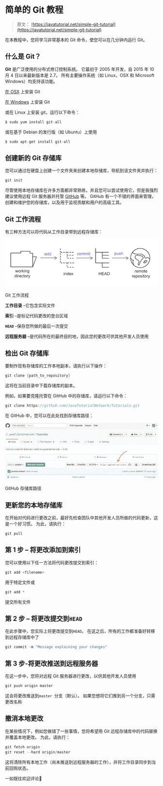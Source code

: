 # 简单的 Git 教程

> 原文： [https://javatutorial.net/simple-git-tutorial](https://javatutorial.net/simple-git-tutorial)

在本教程中，您将学习非常基本的 Git 命令，使您可以在几分钟内运行 Git。

## 什么是 Git？

**Git** 是广泛使用的分布式修订控制系统。 它最初于 2005 年开发，自 2015 年 10 月 4 日以来最新版本是 2.7。 所有主要操作系统（如 Linux，OSX 和 Microsoft Windows）均支持该功能。

[在 OSX](https://code.google.com/archive/p/git-osx-installer/downloads) 上安装 Git

[在 Windows](https://git-for-windows.github.io/) 上安装 Git

或在 Linux 上安装 git，运行以下命令：

```java
$ sudo yum install git-all
```

或在基于 Debian 的发行版（如 Ubuntu）上使用

```java
$ sudo apt-get install git-all
```

## 创建新的 Git 存储库

您可以通过在硬盘上创建一个文件夹来创建本地存储库，导航到该文件夹​​并执行：

```java
git init
```

尽管使用本地存储库在许多方面都非常熟练，并且您可以尝试使用它，但是我强烈建议使用远程 Git 服务器并托管 [GitHub](https://github.com) 等。 GitHub 有一个不错的界面来管理，创建和维护您的存储库，以及用于监视贡献和用户的高级工具。

## Git 工作流程

有三种方法可以将代码从工作目录带到远程存储库：

![Git workflow](img/ba9d77c0972955988c84e9c3ac03a298.jpg)

Git 工作流程

**工作目录** –它包含实际文件

**索引** –是标记代码更改的登台区域

**`HEAD`** –保存您所做的最后一次提交

**远程服务器** –是代码所在的最终目的地，因此您的更改可供其他开发人员使用

## 检出 Git 存储库

要制作现有存储库的工作本地副本，请执行以下操作：

```java
git clone {path_to_repository}
```

这将在当前目录中下载存储库的副本。

例如，如果要克隆托管在 GitHub 中的存储库，请运行以下命令：

```java
git clone https://github.com/JavaTutorialNetwork/Tutorials.git
```

在 GitHub 中，您可以在此处找到存储库路径：

![GitHub repository path](img/dd84b701f013cacfc074220badac2fb9.jpg)

GitHub 存储库路径

## 更新您的本地存储库

在开始对代码进行更改之前，最好先检查团队中其他开发人员所做的代码更新，这是一个好习惯。 为此，请执行：

```java
git pull
```

## 第 1 步 – 将更改添加到索引

您可以使用以下任一方法将代码更改提交到索引：

```java
git add <filename>
```

用于特定文件或

```java
git add *
```

提交所有文件

## 第 2 步 – 将更改提交到`HEAD`

在此步骤中，您实际上将更改提交到`HEAD`。 在这之后，所有的工作都准备好转移到远程存储库中了

```java
git commit -m "Message explaining your changes"
```

## 第 3 步-将更改推送到远程服务器

在这一步中，您将对远程 Git 服务器进行更改，以供其他开发人员使用

```java
git push origin master
```

这会将更改推送到`master `分支（默认）。 如果您想将它们推到另一个分支，只需更改名称

## 撤消本地更改

在某些情况下，例如您做错了一些事情，您将希望用 Git 远程存储库中的代码替换并覆盖本地更改。 为此，请执行：

```java
git fetch origin
git reset --hard origin/master
```

这将清除所有本地工作（尚未推送到远程服务器的工作），并将工作目录同步到当前回购状态。

一如既往欢迎评论🙂